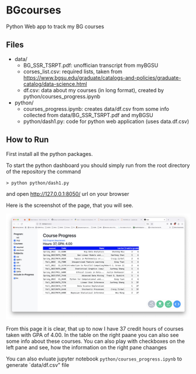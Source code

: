 # BGcourses
Python Web app to track my BG courses

## Files

* data/
    * BG_SSR_TSRPT.pdf: unoffician transcript from myBGSU
    * corses_list.csv: required lists, taken from https://www.bgsu.edu/graduate/catalogs-and-policies/graduate-catalog/data-science.html
    * df.csv: data about my courses (in long format), created by python/courses_progress.ipynb
* python/
    * courses_progress.ipynb: creates data/df.csv from some info collected from data/BG_SSR_TSRPT.pdf and myBGSU
    * python/dash1.py: code for python web application (uses data.df.csv)

## How to Run

First install all the python packages.

To start the python dashboard you should simply run from the root directory of the repository the command

    > python python/dash1.py 
    
and open http://127.0.0.1:8050/ url on your browser

Here is the screenshot of the page, that you will see.

![](./figs/screenshot.jpg)

From this page it is clear, that up to now I have 37 credit hours of courses taken with GPA of 4.00. In the table on the right paane you can also see some info about these courses. You can also play with checkboxes on the left pane and see, how the information on the right pane chaanges

You can also evluate jupyter notebook `python/courses_progress.ipynb` to generate `data/df.csv" file

